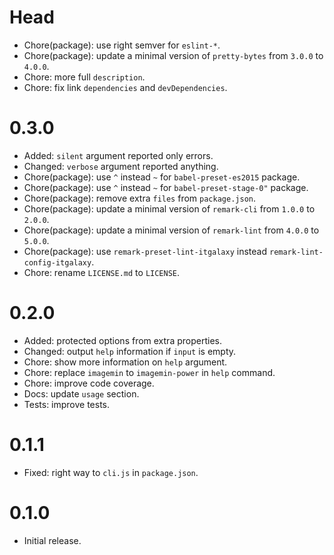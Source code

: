 # Head

- Chore(package): use right semver for `eslint-*`.
- Chore(package): update a minimal version of `pretty-bytes` from `3.0.0` to `4.0.0`.
- Chore: more full `description`.
- Chore: fix link `dependencies` and `devDependencies`.

# 0.3.0

- Added: `silent` argument reported only errors.
- Changed: `verbose` argument reported anything.
- Chore(package): use `^` instead `~` for `babel-preset-es2015` package.
- Chore(package): use `^` instead `~` for `babel-preset-stage-0"` package.
- Chore(package): remove extra `files` from `package.json`.
- Chore(package): update a minimal version of `remark-cli` from `1.0.0` to `2.0.0`.
- Chore(package): update a minimal version of `remark-lint` from `4.0.0` to `5.0.0`.
- Chore(package): use `remark-preset-lint-itgalaxy` instead `remark-lint-config-itgalaxy`.
- Chore: rename `LICENSE.md` to `LICENSE`.

# 0.2.0

- Added: protected options from extra properties.
- Changed: output `help` information if `input` is empty.
- Chore: show more information on `help` argument.
- Chore: replace `imagemin` to `imagemin-power` in `help` command.
- Chore: improve code coverage.
- Docs: update `usage` section.
- Tests: improve tests.

# 0.1.1

- Fixed: right way to `cli.js` in `package.json`.

# 0.1.0

- Initial release.
